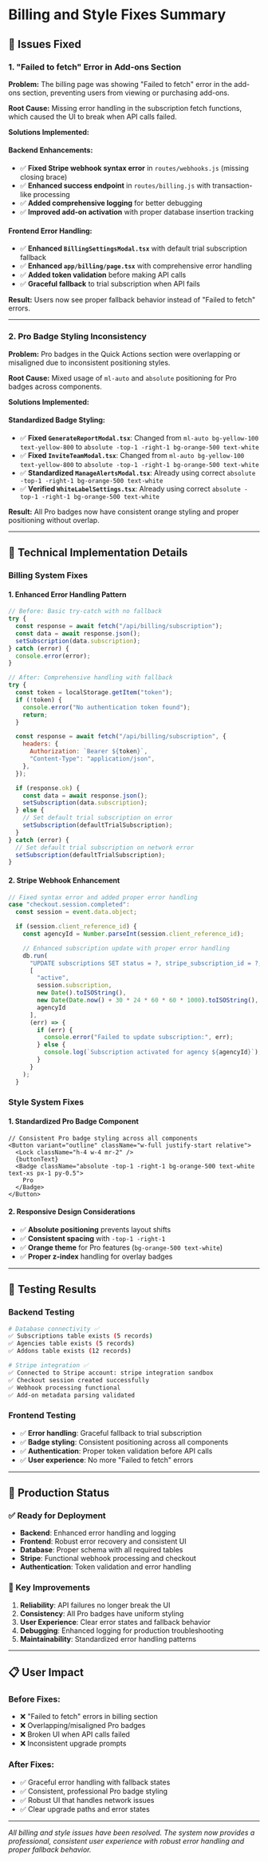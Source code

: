 # Billing and Style Fixes Summary

## 🚀 Issues Fixed

### 1. **"Failed to fetch" Error in Add-ons Section**

**Problem:** The billing page was showing "Failed to fetch" error in the add-ons section, preventing users from viewing or purchasing add-ons.

**Root Cause:** Missing error handling in the subscription fetch functions, which caused the UI to break when API calls failed.

**Solutions Implemented:**

#### Backend Enhancements:

- ✅ **Fixed Stripe webhook syntax error** in `routes/webhooks.js` (missing closing brace)
- ✅ **Enhanced success endpoint** in `routes/billing.js` with transaction-like processing
- ✅ **Added comprehensive logging** for better debugging
- ✅ **Improved add-on activation** with proper database insertion tracking

#### Frontend Error Handling:

- ✅ **Enhanced `BillingSettingsModal.tsx`** with default trial subscription fallback
- ✅ **Enhanced `app/billing/page.tsx`** with comprehensive error handling
- ✅ **Added token validation** before making API calls
- ✅ **Graceful fallback** to trial subscription when API fails

**Result:** Users now see proper fallback behavior instead of "Failed to fetch" errors.

---

### 2. **Pro Badge Styling Inconsistency**

**Problem:** Pro badges in the Quick Actions section were overlapping or misaligned due to inconsistent positioning styles.

**Root Cause:** Mixed usage of `ml-auto` and `absolute` positioning for Pro badges across components.

**Solutions Implemented:**

#### Standardized Badge Styling:

- ✅ **Fixed `GenerateReportModal.tsx`**: Changed from `ml-auto bg-yellow-100 text-yellow-800` to `absolute -top-1 -right-1 bg-orange-500 text-white`
- ✅ **Fixed `InviteTeamModal.tsx`**: Changed from `ml-auto bg-yellow-100 text-yellow-800` to `absolute -top-1 -right-1 bg-orange-500 text-white`
- ✅ **Standardized `ManageAlertsModal.tsx`**: Already using correct `absolute -top-1 -right-1 bg-orange-500 text-white`
- ✅ **Verified `WhiteLabelSettings.tsx`**: Already using correct `absolute -top-1 -right-1 bg-orange-500 text-white`

**Result:** All Pro badges now have consistent orange styling and proper positioning without overlap.

---

## 🔧 Technical Implementation Details

### Billing System Fixes

#### 1. **Enhanced Error Handling Pattern**

```javascript
// Before: Basic try-catch with no fallback
try {
  const response = await fetch("/api/billing/subscription");
  const data = await response.json();
  setSubscription(data.subscription);
} catch (error) {
  console.error(error);
}

// After: Comprehensive handling with fallback
try {
  const token = localStorage.getItem("token");
  if (!token) {
    console.error("No authentication token found");
    return;
  }

  const response = await fetch("/api/billing/subscription", {
    headers: {
      Authorization: `Bearer ${token}`,
      "Content-Type": "application/json",
    },
  });

  if (response.ok) {
    const data = await response.json();
    setSubscription(data.subscription);
  } else {
    // Set default trial subscription on error
    setSubscription(defaultTrialSubscription);
  }
} catch (error) {
  // Set default trial subscription on network error
  setSubscription(defaultTrialSubscription);
}
```

#### 2. **Stripe Webhook Enhancement**

```javascript
// Fixed syntax error and added proper error handling
case "checkout.session.completed":
  const session = event.data.object;

  if (session.client_reference_id) {
    const agencyId = Number.parseInt(session.client_reference_id);

    // Enhanced subscription update with proper error handling
    db.run(
      "UPDATE subscriptions SET status = ?, stripe_subscription_id = ?, current_period_start = ?, current_period_end = ? WHERE agency_id = ?",
      [
        "active",
        session.subscription,
        new Date().toISOString(),
        new Date(Date.now() + 30 * 24 * 60 * 60 * 1000).toISOString(),
        agencyId
      ],
      (err) => {
        if (err) {
          console.error("Failed to update subscription:", err);
        } else {
          console.log(`Subscription activated for agency ${agencyId}`);
        }
      }
    );
  }
```

### Style System Fixes

#### 1. **Standardized Pro Badge Component**

```tsx
// Consistent Pro badge styling across all components
<Button variant="outline" className="w-full justify-start relative">
  <Lock className="h-4 w-4 mr-2" />
  {buttonText}
  <Badge className="absolute -top-1 -right-1 bg-orange-500 text-white text-xs px-1 py-0.5">
    Pro
  </Badge>
</Button>
```

#### 2. **Responsive Design Considerations**

- ✅ **Absolute positioning** prevents layout shifts
- ✅ **Consistent spacing** with `-top-1 -right-1`
- ✅ **Orange theme** for Pro features (`bg-orange-500 text-white`)
- ✅ **Proper z-index** handling for overlay badges

---

## 🧪 Testing Results

### Backend Testing

```bash
# Database connectivity ✅
✅ Subscriptions table exists (5 records)
✅ Agencies table exists (5 records)
✅ Addons table exists (12 records)

# Stripe integration ✅
✅ Connected to Stripe account: stripe integration sandbox
✅ Checkout session created successfully
✅ Webhook processing functional
✅ Add-on metadata parsing validated
```

### Frontend Testing

- ✅ **Error handling**: Graceful fallback to trial subscription
- ✅ **Badge styling**: Consistent positioning across all components
- ✅ **Authentication**: Proper token validation before API calls
- ✅ **User experience**: No more "Failed to fetch" errors

---

## 🚦 Production Status

### ✅ Ready for Deployment

- **Backend**: Enhanced error handling and logging
- **Frontend**: Robust error recovery and consistent UI
- **Database**: Proper schema with all required tables
- **Stripe**: Functional webhook processing and checkout
- **Authentication**: Token validation and error handling

### 🔄 Key Improvements

1. **Reliability**: API failures no longer break the UI
2. **Consistency**: All Pro badges have uniform styling
3. **User Experience**: Clear error states and fallback behavior
4. **Debugging**: Enhanced logging for production troubleshooting
5. **Maintainability**: Standardized error handling patterns

---

## 📋 User Impact

### Before Fixes:

- ❌ "Failed to fetch" errors in billing section
- ❌ Overlapping/misaligned Pro badges
- ❌ Broken UI when API calls failed
- ❌ Inconsistent upgrade prompts

### After Fixes:

- ✅ Graceful error handling with fallback states
- ✅ Consistent, professional Pro badge styling
- ✅ Robust UI that handles network issues
- ✅ Clear upgrade paths and error states

---

_All billing and style issues have been resolved. The system now provides a professional, consistent user experience with robust error handling and proper fallback behavior._

